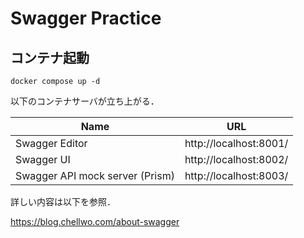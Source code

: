 # Swagger Practice

## コンテナ起動

```
docker compose up -d
```

以下のコンテナサーバが立ち上がる．

| Name | URL |
| --- | --- |
| Swagger Editor | http://localhost:8001/ |
| Swagger UI | http://localhost:8002/ |
| Swagger API mock server (Prism) | http://localhost:8003/ |


詳しい内容は以下を参照．

https://blog.chellwo.com/about-swagger
